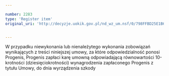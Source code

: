 ```yaml
---

number: 2283
type: 'Register item'
original_uri: 'http://decyzje.uokik.gov.pl/nd_wz_um.nsf/0/798FFBD25E1B6BBEC125786F003F1D20?OpenDocument'


---
```


W przypadku niewykonania lub nienależytego wykonania zobowiązań wynikających z treści niniejszej umowy, za które odpowiedzialność ponosi Progenis, Progenis zapłaci karę umowną odpowiadającą równowartości 10-krotności (dziesięciokrotności) wynagrodzenia zapłaconego Progenis z tytułu Umowy, do dnia wyrządzenia szkody
